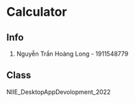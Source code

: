 # Calculator

## Info

1. Nguyễn Trần Hoàng Long - 1911548779

## Class

NIIE_DesktopAppDevolopment_2022
